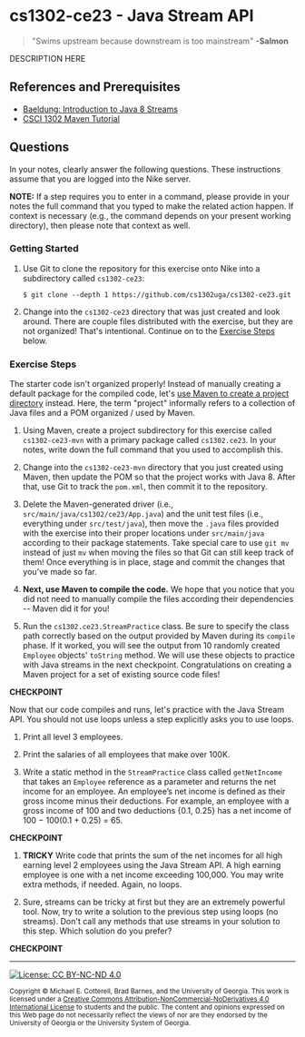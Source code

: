 # cs1302-ce23 - Java Stream API

> "Swims upstream because downstream is too mainstream"
> **-Salmon**

DESCRIPTION HERE

## References and Prerequisites

* [Baeldung: Introduction to Java 8 Streams](https://www.baeldung.com/java-8-streams-introduction)
* [CSCI 1302 Maven Tutorial](https://github.com/cs1302uga/cs1302-tutorials/blob/master/maven.md)

## Questions

In your notes, clearly answer the following questions. These instructions assume that you are 
logged into the Nike server. 

**NOTE:** If a step requires you to enter in a command, please provide in your notes the full 
command that you typed to make the related action happen. If context is necessary (e.g., the 
command depends on your present working directory), then please note that context as well.

### Getting Started

1. Use Git to clone the repository for this exercise onto Nike into a subdirectory called `cs1302-ce23`:

   ```
   $ git clone --depth 1 https://github.com/cs1302uga/cs1302-ce23.git
   ```

1. Change into the `cs1302-ce23` directory that was just created and look around. There are couple
   files distributed with the exercise, but they are not organized! That's intentional. 
   Continue on to the [Exercise Steps](#exercise-steps) below.
   
### Exercise Steps

The starter code isn't organized properly! Instead of manually creating a default package
for the compiled code, let's 
[use Maven to create a project directory](https://github.com/cs1302uga/cs1302-tutorials/blob/master/maven.md)
instead. Here, the term "project" informally refers to a collection of Java files and a POM organized / used 
by Maven.

1. Using Maven, create a project subdirectory for this exercise called `cs1302-ce23-mvn` with a primary 
   package called `cs1302.ce23`. In your notes, write down the full command that you used to accomplish 
   this.

1. Change into the `cs1302-ce23-mvn` directory that you just created using Maven, then update the POM
   so that the project works with Java 8. After that, use Git to track the `pom.xml`, then commit
   it to the repository.
   
1. Delete the Maven-generated driver (i.e., `src/main/java/cs1302/ce23/App.java`) and the unit test files 
   (i.e., everything under `src/test/java`), then move the `.java` files provided with the exercise into
   their proper locations under `src/main/java` according to their package statements. Take special
   care to use `git mv` instead of just `mv` when moving the files so that Git can still keep track
   of them! Once everything is in place, stage and commit the changes that you've made so far.
   
1. **Next, use Maven to compile the code.** We hope that you notice that you 
   did not need to manually compile the files according their dependencies -- Maven did it for you!
   
1. Run the `cs1302.ce23.StreamPractice` class. Be sure to specify the class path correctly based on the
   output provided by Maven during its `compile` phase. If it worked, you will see the output from 10 
   randomly created `Employee` objects' `toString` method. We will use these objects to practice with 
   Java streams in the next checkpoint. Congratulations on creating a Maven project for a set of 
   existing source code files!
  
**CHECKPOINT**

Now that our code compiles and runs, let's practice with the Java Stream API. You should not use loops unless
a step explicitly asks you to use loops.

1. Print all level 3 employees.

1. Print the salaries of all employees that make over 100K.

1. Write a static method in the `StreamPractice` class called `getNetIncome` that takes an `Employee` reference
   as a parameter and returns the net income for an employee.  An employee’s net income is defined as their gross 
   income minus their deductions. For example, an employee with a gross income of 100 and two deductions 
   {0.1, 0.25} has a net income of 100 − 100(0.1 + 0.25) = 65. 
   
**CHECKPOINT**

1. **TRICKY** Write code that prints the sum of the net incomes for all high earning level 2 employees using the Java 
   Stream API. A high earning employee is one with a net income exceeding 100,000. You may write extra methods, 
   if needed. Again, no loops.

1. Sure, streams can be tricky at first but they are an extremely powerful tool. Now, try to write a solution 
   to the previous step using loops (no streams). Don't call any methods that use streams in your solution to 
   this step. Which solution do you prefer?

**CHECKPOINT**  

<hr/>

[![License: CC BY-NC-ND 4.0](https://img.shields.io/badge/License-CC%20BY--NC--ND%204.0-lightgrey.svg)](http://creativecommons.org/licenses/by-nc-nd/4.0/)

<small>
Copyright &copy; Michael E. Cotterell, Brad Barnes, and the University of Georgia.
This work is licensed under a <a rel="license" href="http://creativecommons.org/licenses/by-nc-nd/4.0/">Creative Commons Attribution-NonCommercial-NoDerivatives 4.0 International License</a> to students and the public.
The content and opinions expressed on this Web page do not necessarily reflect the views of nor are they endorsed by the University of Georgia or the University System of Georgia.
</small>

